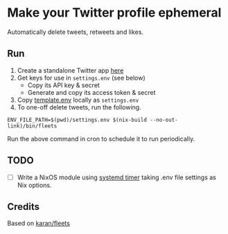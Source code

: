 # Make your Twitter profile ephemeral

Automatically delete tweets, retweets and likes.

## Run

1. Create a standalone Twitter app [here](https://developer.twitter.com/en/portal/projects-and-apps)
2. Get keys for use in `settings.env` (see below)
    - Copy its API key & secret
    - Generate and copy its access token & secret 
3. Copy [template.env](https://github.com/karan/fleets/blob/master/template.env) locally as `settings.env`
3. To one-off delete tweets, run the following.

```
ENV_FILE_PATH=$(pwd)/settings.env $(nix-build --no-out-link)/bin/fleets
```

Run the above command in cron to schedule it to run periodically.

## TODO

- [ ] Write a NixOS module using [systemd timer](https://nixos.wiki/wiki/Nix_Cookbook#Creating_Periodic_Services) taking .env file settings as Nix options.

## Credits

Based on [karan/fleets](https://github.com/karan/fleets)
